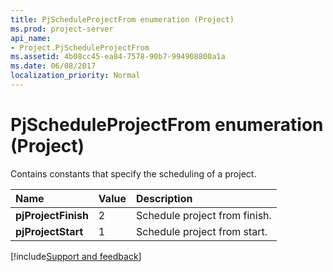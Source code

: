 ```yaml
---
title: PjScheduleProjectFrom enumeration (Project)
ms.prod: project-server
api_name:
- Project.PjScheduleProjectFrom
ms.assetid: 4b08cc45-ea84-7578-90b7-994908800a1a
ms.date: 06/08/2017
localization_priority: Normal
---
```



# PjScheduleProjectFrom enumeration (Project)

Contains constants that specify the scheduling of a project.



|Name|Value|Description|
|:-----|:-----|:-----|
|**pjProjectFinish**|2|Schedule project from finish.|
|**pjProjectStart**|1|Schedule project from start.|

[!include[Support and feedback](~/includes/feedback-boilerplate.md)]